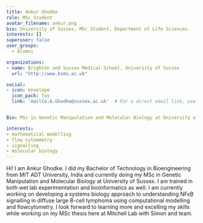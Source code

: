 ```yaml
---
title: Ankur Ghodke
role: MSc Student
avatar_filename: ankur.png
bio: University of Sussex, MSc Student, Department of Life Sciences.
interests: []
superuser: false
user_groups:
  - Alumni

organizations:
- name: Brighton and Sussex Medical School, University of Sussex
  url: "http://www.bsms.ac.uk"

social:
- icon: envelope
  icon_pack: fas
  link: 'mailto:A.Ghodke@sussex.ac.uk'  # For a direct email link, use "mailto:".


Bio: MSc in Genetic Manipulation and Molecular Biology at University of Sussex

interests:
- mathematical modelling
- flow cytommetry
- signalling 
- molecular biology
---
```

Hi! I am Ankur Ghodke. I did my Bachelor of Technology in Bioengineering from MIT ADT University, India and currently doing my MSc in Genetic Manipulation and Molecular Biology at University of Sussex. I am trained in both wet lab experimentation and bioinformatics as well. I am currently working on developing a systems biology approach to understanding NFκB signalling in diffuse large B-cell lymphoma using computational modelling and flowcytometry. I look forward to learning more and excelling my skills while working on my MSc thesis here at Mitchell Lab with Simon and team.
